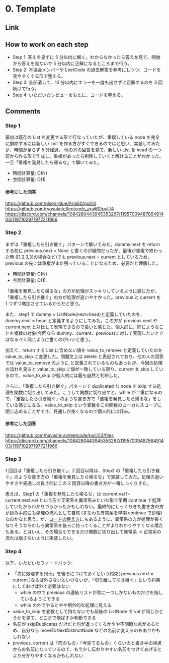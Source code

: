 # 0. Template

## Link

## How to work on each step

- Step 1: 答えを見ずに 5 分以内に解く。わからなかったら答えを見て、開始から答えを見ないで 5 分以内に正解になるところまで行う。
- Step 2: 本協会メンバーや LeetCode の過去解答を参考にしつつ、コードを見やすくする形で整える。
- Step 3: 全部消して、10 分以内にエラーを一度も出さずに正解するのを 3 回続けて行う。
- Step 4: いただいたレビューをもとに、コードを整える。

## Comments

### Step 1

最初は既存の List を変更する形で行なっていたが、重複している node を完全に排除するには新しい List を作る方がすぐできるのではと思い、実装してみたが、時間が足らず 5 分経過。
他の方の回答を見て、新しい List を head の一つ前から作る形で作成し、重複があったら削除していくと解けることがわかった。
一旦「重複を発見したら帰るな」で解いてみた。

- 時間計算量: O(N)
- 空間計算量: O(1)

#### 参考にした回答

https://github.com/olsen-blue/Arai60/pull/4
https://github.com/ryosuketc/leetcode_arai60/pull/4
https://discord.com/channels/1084280443945353267/1195700948786491403/1197102971977211966

### Step 2

まずは「重複したら引き継ぐ」パターンで解いてみた。dummy.next を return する前に previous.next = None と書くのが疑問だったが、最後が重複で終わった時 ([1,2,3,3]の場合など)でも previous.next = current としているため、previous の先には重複がまだ残っていることになるため、必要だと理解した。

- 時間計算量: O(N)
- 空間計算量: O(1)

「重複を発見したら帰るな」の方が処理がスッキリしているように感じたが、「重複したら引き継ぐ」の方が処理が追いやすかった。previous と current を 1 つずつ増加させているからだと思う。

また、step1 で dummy = ListNode(next=head)と定義していたのを、dummy.next = head と定義するようにしてみた。この方が previous.next や current.next と対比して表現できるので良いと感じた。個人的に、同じようなことを複数の対象(今回なら dummy、current、previous)に対して表現したいときはなるべく同じように書くのがいいと思う。

加えて、return する List に含めない値を value_to_remove と定義していたのを value_to_skip に変更した。問題文上は delete と表記されており、他の人の回答では value_to_remove のように と定義されているものもあったが、今回の処理の流れを見ると value_to_skip に値が一致している限り、current を skip しているので、value_to_skip が個人的には最も自然と判断した。

さらに、「重複したら引き継ぐ」パターンで duplicated な node を skip する処理を関数に切り出してみた。こうして関数に切り出すと、while が二重になるので、「重複したら引き継ぐ」のような書き方で「重複を発見したら帰るな」をしている感じになる。value_to_skip という変数をこの関数のローカルスコープに閉じ込めることができ、見通しが良くなるので個人的には好み。

#### 参考にした回答

https://github.com/hayashi-ay/leetcode/pull/23/files
https://discord.com/channels/1084280443945353267/1195700948786491403/1197102971977211966

### Step 3

1 回目は「重複したら引き継ぐ」、2 回目以降は、Step2 の「重複したら引き継ぐ」のような書き方の「重複を発見したら帰るな」で実装してみた。処理の追いやすさや見通しの良さ的にこの 2 回目以降の書き方が一番しっくりきた。

思えば、Step1 の「重複を発見したら帰るな」は current.val != current.next.val という形で正常系を異常系みたいな形で早期 continue で処理していたからわかりづらかったかもしれない。最終的にしっくりきた書き方の方が読み手的にも処理の流れとして自然 (すなわち異常系を早期 continue で処理)なのかなと思う。が、[コードの整え方](https://docs.google.com/document/d/11HV35ADPo9QxJOpJQ24FcZvtvioli770WWdZZDaLOfg/edit?tab=t.0#heading=h.9kpbwslvv3yv)にもあるように、異常系の方が処理が長くなりそうならむしろ異常系を後ろに持ってくることがよりわかりやすくなる場合もある。とはいえ、その場合もできるだけ関数に切り出して異常系 -> 正常系の流れは崩さないように実装したい。

### Step 4

以下、いただいたフィードバック:

- 「次に処理する列車」を後ろにつけておくという約束( previous.next = current )ならば外さないといけないが、「切り離して引き継ぐ」という約束にしておけば外す必要はない
  - while の中で previous の連結リストが常に一つしかないものだけを指しているようにできる
  - while の外でやるとやや例外的な処理に見える
- value_to_skip を変数として持たないでも前後の ListNode で val が同じかどうかを見て、どこまで飛ばすか判断できる
- 名前が skipDuplicates だけだと何が返ってくるかやや不明瞭な点があるため、自分なら moveToNextDistinctNode などの名前に変えるのもありかもしれない
- previous, current は「前のもの」「今見てるもの」くらいのと書き手の視点からの名前になっているので、もう少し伝わりやすい名前をつけてあげるとより分かりやすくなるかもしれない
